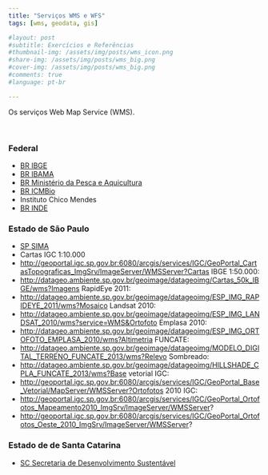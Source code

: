 ```yaml
---
title: "Serviços WMS e WFS"
tags: [wms, geodata, gis]

#layout: post
#subtitle: Exercícios e Referências
#thumbnail-img: /assets/img/posts/wms_icon.png
#share-img: /assets/img/posts/wms_big.png
#cover-img: /assets/img/posts/wms_big.png
#comments: true
#language: pt-br

---
```


Os serviços Web Map Service (WMS).

<br>

### Federal

- [BR IBGE](http://www.geoservicos.ibge.gov.br/geoserver/ows)
- [BR IBAMA](http://siscom.ibama.gov.br/geoserver/ows)
- [BR Ministério da Pesca e Aquicultura](http://sinpesq.mpa.gov.br/geoserver/ows)
- [BR ICMBio](http://mapas.icmbio.gov.br/geoserver/ows)
- Instituto Chico Mendes
- [BR INDE](https://inde.gov.br/CatalogoGeoservicos)



### Estado de São Paulo

- [SP SIMA](http://datageo.ambiente.sp.gov.br/geoserver/ows)
- Cartas IGC 1:10.000
- http://geoportal.igc.sp.gov.br:6080/arcgis/services/IGC/GeoPortal_CartasTopograficas_ImgSrv/ImageServer/WMSServer?Cartas IBGE 1:50.000:
- http://datageo.ambiente.sp.gov.br/geoimage/datageoimg/Cartas_50k_IBGE/wms?Imagens RapidEye 2011:
- http://datageo.ambiente.sp.gov.br/geoimage/datageoimg/ESP_IMG_RAPIDEYE_2011/wms?Mosaico Landsat 2010:
- http://datageo.ambiente.sp.gov.br/geoimage/datageoimg/ESP_IMG_LANDSAT_2010/wms?service=WMS&Ortofoto Emplasa 2010:
- http://datageo.ambiente.sp.gov.br/geoimage/datageoimg/ESP_IMG_ORTOFOTO_EMPLASA_2010/wms?Altimetria FUNCATE:
- http://datageo.ambiente.sp.gov.br/geoimage/datageoimg/MODELO_DIGITAL_TERRENO_FUNCATE_2013/wms?Relevo Sombreado:
- http://datageo.ambiente.sp.gov.br/geoimage/datageoimg/HILLSHADE_CPLA_FUNCATE_2013/wms?Base vetorial IGC:
- http://geoportal.igc.sp.gov.br:6080/arcgis/services/IGC/GeoPortal_Base_Vetorial/MapServer/WMSServer?Ortofotos 2010 IGC:
- http://geoportal.igc.sp.gov.br:6080/arcgis/services/IGC/GeoPortal_Ortofotos_Mapeamento2010_ImgSrv/ImageServer/WMSServer?
- http://geoportal.igc.sp.gov.br:6080/arcgis/services/IGC/GeoPortal_Ortofotos_Oeste_2010_ImgSrv/ImageServer/WMSServer?



### Estado de de Santa Catarina

- [SC Secretaria de Desenvolvimento Sustentável](http://www.aguas.sc.gov.br/geoserver/ows) 
